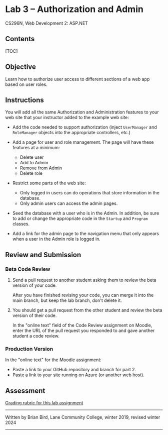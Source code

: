 # Lab 3 – Authorization and Admin

CS296N, Web Development 2: ASP.NET

## Contents

[TOC]

## Objective

Learn how to authorize user access to different sections of a web app based on user roles.

## Instructions

You will add all the same Authorization and Administration features to your web site that your instructor added to the example web site:

- Add the code needed to support authorization (inject `UserManager` and `RoleManager` objects into the appropriate controllers, etc.)
- Add a page for user and role management. 
  The page will have these features at a minimum:
  - Delete user
  - Add to Admin
  - Remove from Admin
  - Delete role
- Restrict some parts of the web site:
  - Only logged in users can do operations that store information in the database.
  - Only admin users can access the admin pages.

- Seed the database with a user who is in the Admin. In addition, be sure to add or change the appropriate code in the `Startup` and `Program` classes.


- Add a link for the admin page to the navigation menu that only appears when a user in the Admin role is logged in.



## Review and Submission

### Beta Code Review

1. Send a pull request to another student asking them to review the beta version of your code. 

   After you have finished revising your code, you can merge it into the main branch, but keep the lab branch, don't delete it.

2. You should get a pull request from the other student and review the beta version of their code.

   In the "online text" field of the Code Review assignment on Moodle, enter the URL of the pull request you responded to and gave another student a code review.

### Production Version

In the "online text" for the Moodle assignment:
- Paste a link to your GitHub repository and branch for part 2.
- Paste a link to your site running on Azure (or another web host).



## Assessment

[Grading rubric for this lab assignment](Lab3Rubric-Authorization.htm)



------

Written by Brian Bird, Lane Community College, winter 2019, revised winter 2024

------

